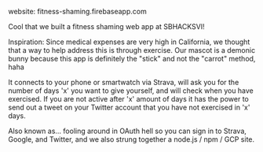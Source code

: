 website: fitness-shaming.firebaseapp.com

Cool that we built a fitness shaming web app at SBHACKSVI!

Inspiration: Since medical expenses are very high in California, we thought that a way to help address this is through exercise.  Our mascot is a demonic bunny because this app is definitely the "stick" and not the "carrot" method, haha

It connects to your phone or smartwatch via Strava, will ask you for the number of days 'x' you want to give yourself, and will check when you have exercised.  If you are not active after 'x' amount of days it has the power to send out a tweet on your Twitter account that you have not exercised in 'x' days.

Also known as... fooling around in OAuth hell so you can sign in to Strava, Google, and Twitter, and we also strung together a node.js / npm / GCP site.

